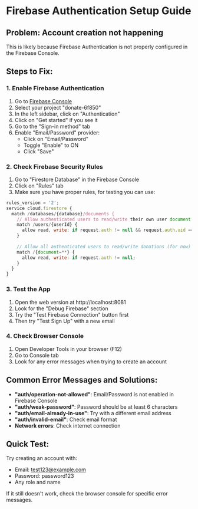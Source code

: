 # Firebase Authentication Setup Guide

## Problem: Account creation not happening

This is likely because Firebase Authentication is not properly configured in the Firebase Console.

## Steps to Fix:

### 1. Enable Firebase Authentication

1. Go to [Firebase Console](https://console.firebase.google.com/)
2. Select your project "donate-6f850"
3. In the left sidebar, click on "Authentication"
4. Click on "Get started" if you see it
5. Go to the "Sign-in method" tab
6. Enable "Email/Password" provider:
   - Click on "Email/Password"
   - Toggle "Enable" to ON
   - Click "Save"

### 2. Check Firebase Security Rules

1. Go to "Firestore Database" in the Firebase Console
2. Click on "Rules" tab
3. Make sure you have proper rules, for testing you can use:

```javascript
rules_version = '2';
service cloud.firestore {
  match /databases/{database}/documents {
    // Allow authenticated users to read/write their own user document
    match /users/{userId} {
      allow read, write: if request.auth != null && request.auth.uid == userId;
    }
    
    // Allow all authenticated users to read/write donations (for now)
    match /{document=**} {
      allow read, write: if request.auth != null;
    }
  }
}
```

### 3. Test the App

1. Open the web version at http://localhost:8081
2. Look for the "Debug Firebase" section
3. Try the "Test Firebase Connection" button first
4. Then try "Test Sign Up" with a new email

### 4. Check Browser Console

1. Open Developer Tools in your browser (F12)
2. Go to Console tab
3. Look for any error messages when trying to create an account

## Common Error Messages and Solutions:

- **"auth/operation-not-allowed"**: Email/Password is not enabled in Firebase Console
- **"auth/weak-password"**: Password should be at least 6 characters
- **"auth/email-already-in-use"**: Try with a different email address
- **"auth/invalid-email"**: Check email format
- **Network errors**: Check internet connection

## Quick Test:

Try creating an account with:
- Email: test123@example.com
- Password: password123
- Any role and name

If it still doesn't work, check the browser console for specific error messages.
